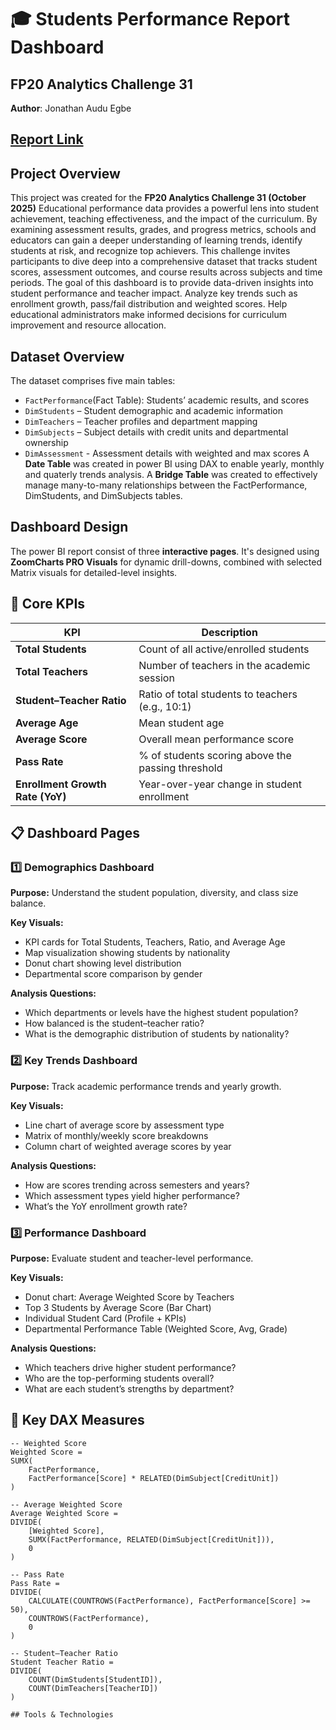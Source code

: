 # 🎓 Students Performance Report Dashboard

## FP20 Analytics Challenge 31
**Author**: Jonathan Audu Egbe

## [Report Link](https://https://bit.ly/4o3JGwS) 

## Project Overview
This project was created for the **FP20 Analytics Challenge 31 (October 2025)**
Educational performance data provides a powerful lens into student achievement, teaching effectiveness, and the impact of the curriculum. By examining assessment results, grades, and progress metrics, schools and educators can gain a deeper understanding of learning trends, identify students at risk, and recognize top achievers. This challenge invites participants to dive deep into a comprehensive dataset that tracks student scores, assessment outcomes, and course results across subjects and time periods. The goal of this dashboard is to provide data-driven insights into student performance and teacher impact. Analyze key trends such as enrollment growth, pass/fail distribution and weighted scores. Help educational administrators make informed decisions for curriculum improvement and resource allocation.

## Dataset Overview
The dataset comprises five main tables:
- `FactPerformance`(Fact Table): Students’ academic results, and scores
- `DimStudents` – Student demographic and academic information
-  `DimTeachers` – Teacher profiles and department mapping
-  `DimSubjects` – Subject details with credit units and departmental ownership
-  `DimAssessment` - Assessment details with weighted and max scores
A **Date Table** was created in power BI using DAX to enable yearly, monthly and quaterly trends analysis.
A **Bridge Table** was created to effectively manage many-to-many relationships between the FactPerformance, DimStudents, and DimSubjects tables.

## Dashboard Design
The power BI report consist of three **interactive pages**. It's designed using **ZoomCharts PRO Visuals** for dynamic drill-downs, combined with selected Matrix visuals for detailed-level insights.

## 🧮 Core KPIs

| KPI | Description |
|-----|--------------|
| **Total Students** | Count of all active/enrolled students |
| **Total Teachers** | Number of teachers in the academic session |
| **Student–Teacher Ratio** | Ratio of total students to teachers (e.g., 10:1) |
| **Average Age** | Mean student age |
| **Average Score** | Overall mean performance score |
| **Pass Rate** | % of students scoring above the passing threshold |
| **Enrollment Growth Rate (YoY)** | Year-over-year change in student enrollment |

## 📋 Dashboard Pages

### 1️⃣ Demographics Dashboard
**Purpose:** Understand the student population, diversity, and class size balance.  

**Key Visuals:**
- KPI cards for Total Students, Teachers, Ratio, and Average Age  
- Map visualization showing students by nationality  
- Donut chart showing level distribution  
- Departmental score comparison by gender  

**Analysis Questions:**
- Which departments or levels have the highest student population?  
- How balanced is the student–teacher ratio?  
- What is the demographic distribution of students by nationality?

### 2️⃣ Key Trends Dashboard
**Purpose:** Track academic performance trends and yearly growth.  

**Key Visuals:**
- Line chart of average score by assessment type  
- Matrix of monthly/weekly score breakdowns  
- Column chart of weighted average scores by year  

**Analysis Questions:**
- How are scores trending across semesters and years?  
- Which assessment types yield higher performance?  
- What’s the YoY enrollment growth rate?

### 3️⃣ Performance Dashboard
**Purpose:** Evaluate student and teacher-level performance.  

**Key Visuals:**
- Donut chart: Average Weighted Score by Teachers  
- Top 3 Students by Average Score (Bar Chart)  
- Individual Student Card (Profile + KPIs)  
- Departmental Performance Table (Weighted Score, Avg, Grade)

**Analysis Questions:**
- Which teachers drive higher student performance?  
- Who are the top-performing students overall?  
- What are each student’s strengths by department?

## 🧠 Key DAX Measures

```DAX
-- Weighted Score
Weighted Score =
SUMX(
    FactPerformance,
    FactPerformance[Score] * RELATED(DimSubject[CreditUnit])
)

-- Average Weighted Score
Average Weighted Score =
DIVIDE(
    [Weighted Score],
    SUMX(FactPerformance, RELATED(DimSubject[CreditUnit])),
    0
)

-- Pass Rate
Pass Rate =
DIVIDE(
    CALCULATE(COUNTROWS(FactPerformance), FactPerformance[Score] >= 50),
    COUNTROWS(FactPerformance),
    0
)

-- Student–Teacher Ratio
Student Teacher Ratio =
DIVIDE(
    COUNT(DimStudents[StudentID]),
    COUNT(DimTeachers[TeacherID])
)

## Tools & Technologies



